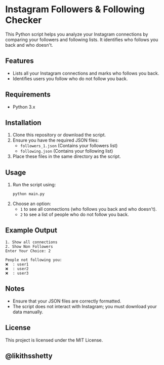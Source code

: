 # Instagram Followers & Following Checker

This Python script helps you analyze your Instagram connections by comparing your followers and following lists. It identifies who follows you back and who doesn't.

## Features
- Lists all your Instagram connections and marks who follows you back.
- Identifies users you follow who do not follow you back.

## Requirements
- Python 3.x

## Installation
1. Clone this repository or download the script.
2. Ensure you have the required JSON files:
   - `followers_1.json` (Contains your followers list)
   - `following.json` (Contains your following list)
3. Place these files in the same directory as the script.

## Usage
1. Run the script using:
   ```sh
   python main.py
   ```
2. Choose an option:
   - `1` to see all connections (who follows you back and who doesn't).
   - `2` to see a list of people who do not follow you back.

## Example Output
```
1. Show all connections
2. Show Non Followers
Enter Your Choice: 2

People not following you:
❌  : user1
❌  : user2
❌  : user3
```

## Notes
- Ensure that your JSON files are correctly formatted.
- The script does not interact with Instagram; you must download your data manually.

## License
This project is licensed under the MIT License.

## @likithsshetty